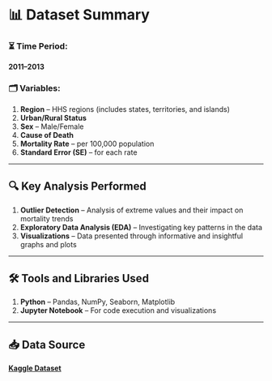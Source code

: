 # 📊 **Dataset Summary**

### ⏳ **Time Period:**  
**2011–2013**

### 🗂️ **Variables:**  
1. **Region** – HHS regions (includes states, territories, and islands)  
2. **Urban/Rural Status**  
3. **Sex** – Male/Female  
4. **Cause of Death**  
5. **Mortality Rate** – per 100,000 population  
6. **Standard Error (SE)** – for each rate

---

## 🔍 **Key Analysis Performed**

1. **Outlier Detection** – Analysis of extreme values and their impact on mortality trends  
2. **Exploratory Data Analysis (EDA)** – Investigating key patterns in the data  
3. **Visualizations** – Data presented through informative and insightful graphs and plots

---

## 🛠️ **Tools and Libraries Used**

1. **Python** – Pandas, NumPy, Seaborn, Matplotlib  
2. **Jupyter Notebook** – For code execution and visualizations

---

## 📥 **Data Source**  
[**Kaggle Dataset**](https://www.kaggle.com/datasets/jacopoferretti/mortality-rate-in-the-usa-by-gender-area-cause)
